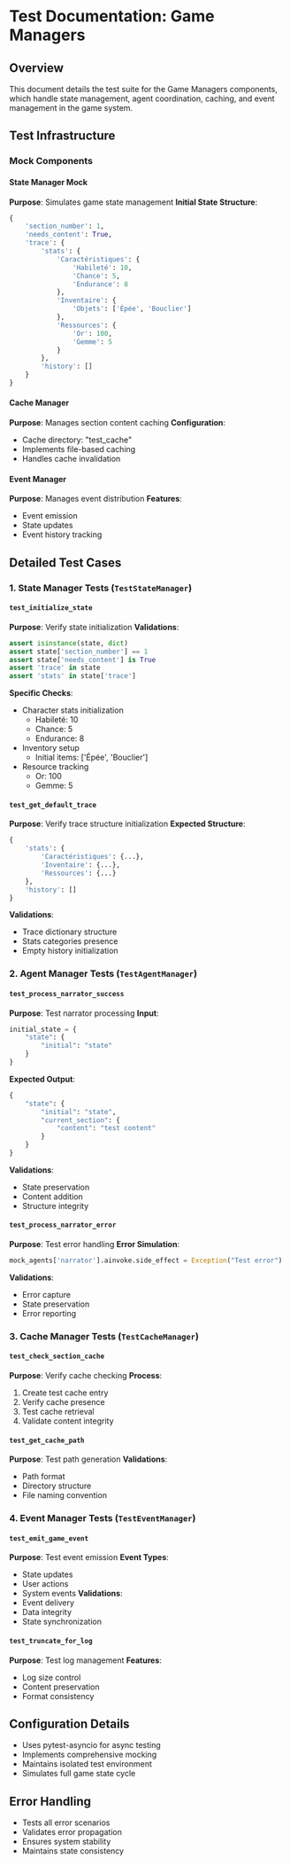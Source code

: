 # Test Documentation: Game Managers

## Overview
This document details the test suite for the Game Managers components, which handle state management, agent coordination, caching, and event management in the game system.

## Test Infrastructure

### Mock Components

#### State Manager Mock
**Purpose**: Simulates game state management
**Initial State Structure**:
```python
{
    'section_number': 1,
    'needs_content': True,
    'trace': {
        'stats': {
            'Caractéristiques': {
                'Habileté': 10,
                'Chance': 5,
                'Endurance': 8
            },
            'Inventaire': {
                'Objets': ['Épée', 'Bouclier']
            },
            'Ressources': {
                'Or': 100,
                'Gemme': 5
            }
        },
        'history': []
    }
}
```

#### Cache Manager
**Purpose**: Manages section content caching
**Configuration**:
- Cache directory: "test_cache"
- Implements file-based caching
- Handles cache invalidation

#### Event Manager
**Purpose**: Manages event distribution
**Features**:
- Event emission
- State updates
- Event history tracking

## Detailed Test Cases

### 1. State Manager Tests (`TestStateManager`)

#### `test_initialize_state`
**Purpose**: Verify state initialization
**Validations**:
```python
assert isinstance(state, dict)
assert state['section_number'] == 1
assert state['needs_content'] is True
assert 'trace' in state
assert 'stats' in state['trace']
```
**Specific Checks**:
- Character stats initialization
  - Habileté: 10
  - Chance: 5
  - Endurance: 8
- Inventory setup
  - Initial items: ['Épée', 'Bouclier']
- Resource tracking
  - Or: 100
  - Gemme: 5

#### `test_get_default_trace`
**Purpose**: Verify trace structure initialization
**Expected Structure**:
```python
{
    'stats': {
        'Caractéristiques': {...},
        'Inventaire': {...},
        'Ressources': {...}
    },
    'history': []
}
```
**Validations**:
- Trace dictionary structure
- Stats categories presence
- Empty history initialization

### 2. Agent Manager Tests (`TestAgentManager`)

#### `test_process_narrator_success`
**Purpose**: Test narrator processing
**Input**:
```python
initial_state = {
    "state": {
        "initial": "state"
    }
}
```
**Expected Output**:
```python
{
    "state": {
        "initial": "state",
        "current_section": {
            "content": "test content"
        }
    }
}
```
**Validations**:
- State preservation
- Content addition
- Structure integrity

#### `test_process_narrator_error`
**Purpose**: Test error handling
**Error Simulation**:
```python
mock_agents['narrator'].ainvoke.side_effect = Exception("Test error")
```
**Validations**:
- Error capture
- State preservation
- Error reporting

### 3. Cache Manager Tests (`TestCacheManager`)

#### `test_check_section_cache`
**Purpose**: Verify cache checking
**Process**:
1. Create test cache entry
2. Verify cache presence
3. Test cache retrieval
4. Validate content integrity

#### `test_get_cache_path`
**Purpose**: Test path generation
**Validations**:
- Path format
- Directory structure
- File naming convention

### 4. Event Manager Tests (`TestEventManager`)

#### `test_emit_game_event`
**Purpose**: Test event emission
**Event Types**:
- State updates
- User actions
- System events
**Validations**:
- Event delivery
- Data integrity
- State synchronization

#### `test_truncate_for_log`
**Purpose**: Test log management
**Features**:
- Log size control
- Content preservation
- Format consistency

## Configuration Details
- Uses pytest-asyncio for async testing
- Implements comprehensive mocking
- Maintains isolated test environment
- Simulates full game state cycle

## Error Handling
- Tests all error scenarios
- Validates error propagation
- Ensures system stability
- Maintains state consistency
